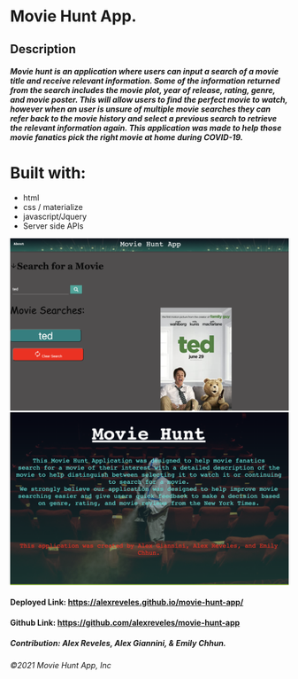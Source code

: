 # Movie Hunt App. 

## Description

##### Movie hunt is an application where users can input a search of a movie title and receive relevant information. Some of the information returned from the search includes the movie plot, year of release, rating, genre, and movie poster. This will allow users to find the perfect movie to watch, however when an user is unsure of multiple movie searches they can refer back to the movie history and select a previous search to retrieve the relevant information again. This application was made to help those movie fanatics pick the right movie at home during COVID-19.

# Built with:
* html
* css / materialize
* javascript/Jquery
* Server side APIs 


![](./assets/images/screenshot1.png) ![](./assets/images/screenshot2.png)

#### Deployed Link: https://alexreveles.github.io/movie-hunt-app/

#### Github Link: https://github.com/alexreveles/movie-hunt-app

##### Contribution: Alex Reveles, Alex Giannini, & Emily Chhun.

###### ©️2021 Movie Hunt App, Inc

